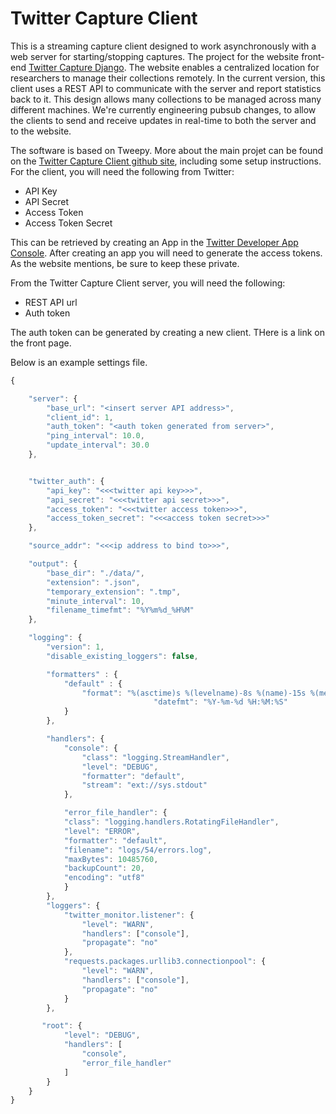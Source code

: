 # Twitter Capture Client  

This is a streaming capture client designed to work asynchronously with a web server for starting/stopping captures. The project for the website front-end [Twitter Capture Django](https://github.com/geosoco/twitter-capture-django). The website enables a centralized location for researchers to manage their collections remotely. In the current version, this client uses a REST API to communicate with the server and report statistics back to it. This design allows many collections to be managed across many different machines. We're currently engineering pubsub changes, to allow the clients to send and receive updates in real-time to both the server and to the website. 

The software is based on Tweepy. More about the main projet can be found on the [Twitter Capture Client github site](https://github.com/geosoco/twitter-capture-django), including some setup instructions. For the client, you will need the following from Twitter:

* API Key
* API Secret
* Access Token
* Access Token Secret

This can be retrieved by creating an App in the [Twitter Developer App Console](https://apps.twitter.com/). After creating an app you will need to generate the access tokens. As the website mentions, be sure to keep these private.

From the Twitter Capture Client server, you will need the following:
* REST API url
* Auth token

The auth token can be generated by creating a new client. THere is a link on the front page.

Below is an example settings file. 

```javascript
{

    "server": {
        "base_url": "<insert server API address>",
        "client_id": 1,
        "auth_token": "<auth token generated from server>",
        "ping_interval": 10.0,
        "update_interval": 30.0
    },


    "twitter_auth": {
        "api_key": "<<<twitter api key>>>",
        "api_secret": "<<<twitter api secret>>>",
        "access_token": "<<<twitter access token>>>",
        "access_token_secret": "<<<access token secret>>>"
    },

    "source_addr": "<<<ip address to bind to>>>",

    "output": {
        "base_dir": "./data/",
        "extension": ".json",
        "temporary_extension": ".tmp",
        "minute_interval": 10,
        "filename_timefmt": "%Y%m%d_%H%M"
    },

    "logging": {
        "version": 1,
        "disable_existing_loggers": false,

        "formatters" : {
            "default" : {
                "format": "%(asctime)s %(levelname)-8s %(name)-15s %(message)s",
                                "datefmt": "%Y-%m-%d %H:%M:%S"
            }
        },

        "handlers": {
            "console": {
                "class": "logging.StreamHandler",
                "level": "DEBUG",
                "formatter": "default",
                "stream": "ext://sys.stdout"
            },

            "error_file_handler": {
            "class": "logging.handlers.RotatingFileHandler",
            "level": "ERROR",
            "formatter": "default",
            "filename": "logs/54/errors.log",
            "maxBytes": 10485760,
            "backupCount": 20,
            "encoding": "utf8"
            }
        },
        "loggers": {
            "twitter_monitor.listener": {
                "level": "WARN",
                "handlers": ["console"],
                "propagate": "no"
            },
            "requests.packages.urllib3.connectionpool": {
                "level": "WARN",
                "handlers": ["console"],
                "propagate": "no"
            }
        },

       "root": {
            "level": "DEBUG",
            "handlers": [
                "console",
                "error_file_handler"
            ]
        }
    }
}
```
